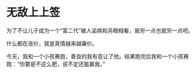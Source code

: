# 无敌上上签

为了不让儿子成为一个“富二代”被人诟病和另眼相看，我穷一点也就穷一点吧。 

什么都在涨价，就是真情越来越廉价。 

今天，我和一个小孩赛跑，善良的我有意让了他。结果跑完后我和一个小孩赛跑：“你要是不这么肥，说不定还能赢我。”